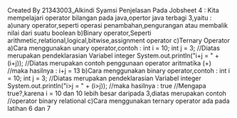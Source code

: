 Created By 21343003_Alkindi Syamsi 
Penjelasan Pada Jobsheet 4 : Kita mempelajari operator bilangan pada java,opertor java terbagi 3,yaitu : a)unary operator,seperti operasi penambahan,pengurangan atau membalik nilai dari suatu boolean b)Binary operator,Seperti arithmetic,relational,logical,bitwise,assignment operator c)Ternary Operator
a)Cara menggunakan unary operator,contoh : int i = 10; int j = 3; //Diatas merupakan pendeklarasian Variabel integer System.out.println("i+j = " + (i+j)); //Diatas merupakan contoh penggunaan operator aritmatika (+) //maka hasilnya : i+j = 13
b)Cara menggunakan binary operator,contoh : int i = 10; int j = 3; //Diatas merupakan pendeklarasian Variabel integer System.out.println("i>j = " + (i>j)); //maka hasilnya : true //Mengapa true?,karena i = 10 dan 10 lebih besar daripada 3,diatas merupakan contoh //operator binary relational
c)Cara menggunakan ternary operator ada pada latihan 6 dan 7
